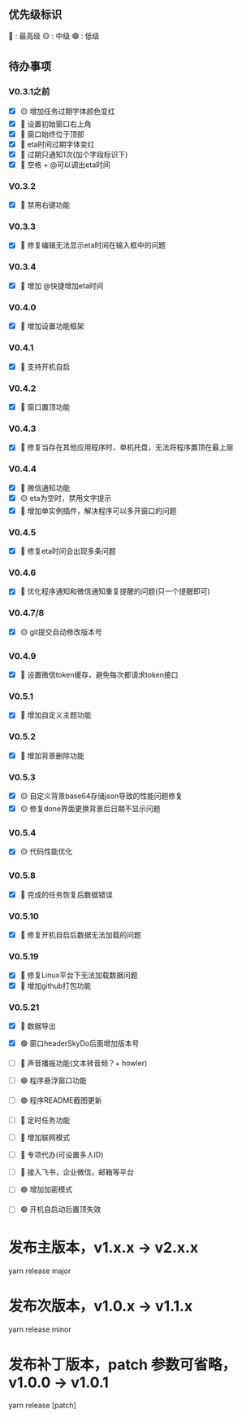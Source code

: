 <!--
 * @Author: liupeng
 * @Description: todo list
 * @Date: 2024-01-02 10:08:58
 * @LastEditTime: 2024-09-04 09:35:42
 * @FilePath: \SkyDo\TODO.md
-->
## 优先级标识

🔴 : 最高级
🟡 : 中级
🟢 : 低级

## 待办事项

### V0.3.1之前
- [x] 🟡 增加任务过期字体颜色变红
- [x] 🔴 设置初始窗口右上角
- [x] 🔴 窗口始终位于顶部
- [x] 🔴 eta时间过期字体变红
- [x] 🔴 过期只通知1次(加个字段标识下)
- [x] 🔴 空格 + @可以调出eta时间
### V0.3.2
- [x] 🔴 禁用右键功能
### V0.3.3
- [x] 🔴 修复编辑无法显示eta时间在输入框中的问题
### V0.3.4
- [x] 🔴 增加 @快捷增加eta时间



### V0.4.0
- [x] 🔴 增加设置功能框架
### V0.4.1
- [x] 🔴 支持开机自启
### V0.4.2
- [x] 🔴 窗口置顶功能
### V0.4.3
- [x] 🔴 修复当存在其他应用程序时，单机托盘，无法将程序置顶在最上层
### V0.4.4
- [x] 🔴 微信通知功能
- [x] 🟡 eta为空时，禁用文字提示
- [x] 🔴 增加单实例插件，解决程序可以多开窗口的问题

### V0.4.5
- [x] 🔴 修复eta时间会出现多条问题

### V0.4.6
- [x] 🔴 优化程序通知和微信通知重复提醒的问题(只一个提醒即可)

### V0.4.7/8
- [x] 🟡 git提交自动修改版本号

### V0.4.9
- [x] 🔴 设置微信token缓存，避免每次都请求token接口

### V0.5.1
- [x] 🔴 增加自定义主题功能

### V0.5.2
- [x] 🔴 增加背景删除功能 

### V0.5.3
- [x] 🟡 自定义背景base64存储json导致的性能问题修复
- [x] 🟡 修复done界面更换背景后日期不显示问题

### V0.5.4
- [x] 🟡 代码性能优化

### V0.5.8
- [x] 🔴 完成的任务恢复后数据错误

### V0.5.10
- [x] 🔴 修复开机自启后数据无法加载的问题

### V0.5.19
- [x] 🔴 修复Linux平台下无法加载数据问题
- [x] 🔴 增加github打包功能

### V0.5.21
- [x] 🔴 数据导出
- [x] 🟢 窗口headerSkyDo后面增加版本号





- [ ] 🔴 声音播报功能(文本转音频？+ howler)

- [ ] 🟢 程序悬浮窗口功能
- [ ] 🟢 程序README截图更新
- [ ] 🔴 定时任务功能
- [ ] 🔴 增加联网模式
- [ ] 🔴 专项代办(可设置多人ID)
- [ ] 🔴 接入飞书，企业微信，邮箱等平台
- [ ] 🟢 增加加密模式
- [ ] 🟢 开机自启动后置顶失效


# 发布主版本，v1.x.x -> v2.x.x
yarn release major

# 发布次版本，v1.0.x -> v1.1.x
yarn release minor

# 发布补丁版本，patch 参数可省略，v1.0.0 -> v1.0.1
yarn release [patch]